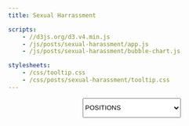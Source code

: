 ```yaml
---
title: Sexual Harrassment

scripts:
    - //d3js.org/d3.v4.min.js
    - /js/posts/sexual-harassment/app.js
    - /js/posts/sexual-harassment/bubble-chart.js

stylesheets:
    - /css/tooltip.css
    - /css/posts/sexual-harassment/tooltip.css
---
```


<select style='margin:0 auto; display: flex; width: 200px; height: 3em;' id='bubbleChartDropdown'>
  <option value='0'>POSITIONS</option>
  <option value='1'>GENDERS</option>
  <option value='2'>PUNISHMENTS</option>
</select>
<div class='bubble-chart-wrapper'>
  <svg width="640" height="640" id="bubble-chart"></svg>
</div>